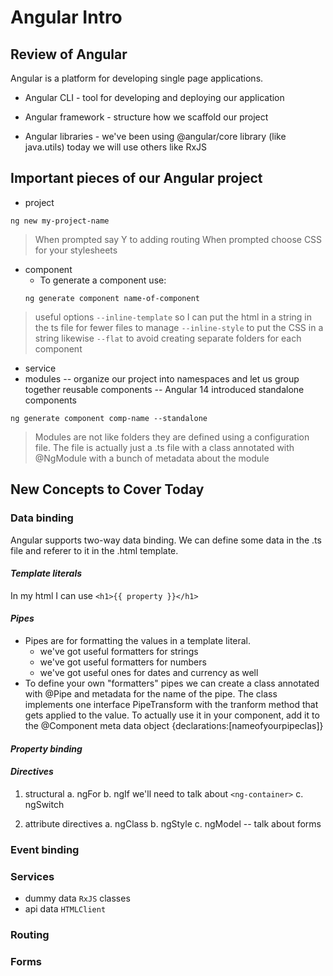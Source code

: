 # Angular Intro

## Review of Angular

Angular is a platform for developing single page applications.

- Angular CLI - tool for developing and deploying our application

- Angular framework - structure how we scaffold our project

- Angular libraries - we've been using @angular/core library (like java.utils) today we will use others like RxJS 

## Important pieces of our Angular project

- project
```
ng new my-project-name
```
> When prompted say Y to adding routing
> When prompted choose CSS for your stylesheets
- component
    - To generate a component use:
    ```
    ng generate component name-of-component
    ```
> useful options
> `--inline-template` so I can put the html in a string in the ts file for fewer files to manage
> `--inline-style` to put the CSS in a string likewise
> `--flat` to avoid creating separate folders for each component
- service
- modules -- organize our project into namespaces and let us group together reusable components
-- Angular 14 introduced standalone components
```
ng generate component comp-name --standalone
```
> Modules are not like folders they are defined
> using a configuration file. The file is
> actually just a .ts file with a class
> annotated with @NgModule
> with a bunch of metadata about the module
>
## New Concepts to Cover Today

### Data binding

Angular supports two-way data binding. We can define some data in the .ts file and referer to it in the .html template.

#### *Template literals*

In my html I can use `<h1>{{ property }}</h1>`

#### *Pipes*

- Pipes are for formatting the values in a template literal.
    - we've got useful formatters for strings
    - we've got useful formatters for numbers
    - we've got useful ones for dates and currency as well
- To define your own "formatters" pipes we can create a class annotated with @Pipe and metadata for the name of the pipe. The class implements one interface PipeTransform with the tranform method that gets applied to the value. To actually use it in your component, add it to the @Component meta data object {declarations:[nameofyourpipeclas]}

#### *Property binding*


#### *Directives*

1. structural 
    a. ngFor
    b. ngIf
        we'll need to talk about `<ng-container>`
    c. ngSwitch

2. attribute directives
     a. ngClass
     b. ngStyle
     c. ngModel -- talk about forms

### Event binding


### Services

- dummy data
    `RxJS` classes
- api data
    `HTMLClient`

### Routing

### Forms


